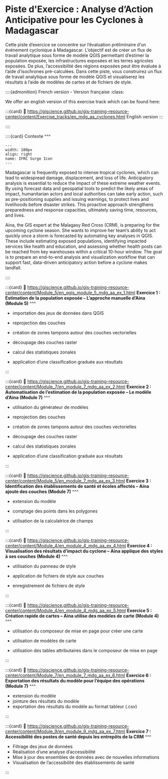 # Piste d'Exercice : Analyse d’Action Anticipative pour les Cyclones à Madagascar


Cette piste d’exercice se concentre sur l’évaluation préliminaire d’un événement cyclonique à Madagascar. L’objectif est de créer un flux de travail analytique sous forme de modèle QGIS permettant d’estimer la population exposée, les infrastructures exposées et les terres agricoles exposées. De plus, l’accessibilité des régions exposées peut être évaluée à l’aide d’isochrones pré-calculées.
Dans cette piste, vous construirez un flux de travail analytique sous forme de modèle QGIS et visualiserez les résultats à l’aide de modèles de cartes et de fichiers de style.


::::{admonition} French version - Version française
:class:

We offer an english version of this exercise track which can be found here: 

:::{card}
:link: https://giscience.github.io/gis-training-resource-center/content/Exercise_tracks/en_mdg_aa_cyclones.html
English version
:::

::::

::::{card} 
Contexte
^^^

```{figure} /fig/IFRC-icons-colour_SURGE.png
---
width: 100px
align: right
name: IFRC Surge Icon
---
```

Madagascar is frequently exposed to intense tropical cyclones, which can lead to widespread damage, displacement, and loss of life. Anticipatory analysis is essential to reduce the impact of these extreme weather events. By using forecast data and geospatial tools to predict the likely areas of impact, humanitarian actors and local authorities can take early action, such as pre-positioning supplies and issuing warnings, to protect lives and livelihoods before disaster strikes. This proactive approach strengthens preparedness and response capacities, ultimately saving time, resources, and lives.

Aina, the GIS expert at the Malagasy Red Cross (CRM), is preparing for the upcoming cyclone season. She wants to improve her team’s ability to act quickly once a storm is forecasted by automating key analyses in QGIS. These include estimating exposed populations, identifying impacted services like health and education, and assessing whether health posts can be reached from key warehouses within a critical 10-hour window.
The goal is to prepare an end-to-end analysis and visualization workflow that can support fast, data-driven anticipatory action before a cyclone makes landfall.

::::

:::{card}
:link: https://giscience.github.io/gis-training-resource-center/content/Module_5/en_qgis_module_5_mdg_aa_ex_1.html 
__Exercice 1 : Estimation de la population exposée – L’approche manuelle d’Aina (Module 5)__
^^^

- importation des jeux de données dans QGIS

- reprojection des couches

- création de zones tampons autour des couches vectorielles

- découpage des couches raster

- calcul des statistiques zonales

- application d’une classification graduée aux résultats

:::

:::{card}
:link: https://giscience.github.io/gis-training-resource-center/content/Module_7/en_module_7_mdg_aa_ex_2.html 
__Exercice 2 : Automatisation de l’estimation de la population exposée – Le modèle d’Aina (Module 7)__
^^^

- utilisation du générateur de modèles

- reprojection des couches

- création de zones tampons autour des couches vectorielles

- découpage des couches raster

- calcul des statistiques zonales

- application d’une classification graduée aux résultats

:::

:::{card}
:link: https://giscience.github.io/gis-training-resource-center/content/Module_5/en_module_7_mdg_aa_ex_3.html
__Exercice 3 : Identification des établissements de santé et écoles affectés – Aina ajoute des couches (Module 7)__
^^^

- extension du modèle

- comptage des points dans les polygones

- utilisation de la calculatrice de champs

:::

:::{card}
:link: https://giscience.github.io/gis-training-resource-center/content/Module_4/en_module_4_mdg_aa_ex_4.html
__Exercice 4 : Visualisation des résultats d’impact du cyclone – Aina applique des styles à ses couches (Module 4)__
^^^

- utilisation du panneau de style

- application de fichiers de style aux couches

- enregistrement de fichiers de style

:::

:::{card}
:link: https://giscience.github.io/gis-training-resource-center/content/Module_4/en_module_4_mdg_aa_ex_5.html
__Exercice 5 : Création rapide de cartes – Aina utilise des modèles de carte (Module 4)__
^^^

- utilisation du composeur de mise en page pour créer une carte

- utilisation de modèles de carte

- utilisation des tables attributaires dans le composeur de mise en page

:::

:::{card}
:link: https://giscience.github.io/gis-training-resource-center/content/Module_7/en_module_7_mdg_aa_ex_6.html
__Exercice 6 : Exportation des résultats du modèle pour l’équipe des opérations (Module 7)__
^^^

- extension du modèle
- jointure des résultats du modèle
- exportation des résultats du modèle au format tableur (.csv)

:::

:::{card}
:link: https://giscience.github.io/gis-training-resource-center/content/Module_9/en_module_9_mdg_aa_ex_7.html
__Exercice 7 : Accessibilité des postes de santé depuis les entrepôts de la CRM__
^^^

- Filtrage des jeux de données
- Réalisation d’une analyse d’accessibilité
- Mise à jour des ensembles de données avec de nouvelles informations
- Visualisation de l’accessibilité des établissements de santé

:::